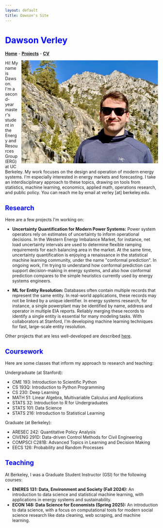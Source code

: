 ```yaml
---
layout: default
title: Dawson's Site
---
```


# <span style="color:blue">Dawson Verley</span>

[**Home**](./index.html) - [**Projects**](./projects.html) - [**CV**](./assets/cv.pdf)


<img src="/assets/dawson.jpeg" alt="Dawson in the mountains" width="450" style="float: right; margin-bottom: 5px; margin-left: 10px;"/>


Hi! My name is Dawson. I'm a second-year master's student in the Energy and Resources Group (ERG) at UC Berkeley. My work focuses on the design and operation of modern energy systems. I'm especially interested in energy markets and forecasting. I take an interdisciplinary approach to these topics, drawing on tools from statistics, machine learning, economics, applied math, operations research, and public policy. You can reach me by email at verley [at] berkeley.edu. 


## <span style="color:blue">Research</span>


Here are a few projects I'm working on:


- **Uncertainty Quantification for Modern Power Systems:** Power system operators rely on estimates of uncertainty to inform operational decisions. In the Western Energy Imbalance Market, for instance, net load uncertainty intervals are used to determine flexible ramping requirements for each balancing area in the market. At the same time, uncertainty quantification is enjoying a renaissance in the statistical machine learning community, under the name "conformal prediction". In ongoing work, I'm trying to understand how conformal prediction can support decision-making in energy systems, and also how conformal prediction compares to the simple heuristics currently used by energy systems engineers. 


- **ML for Entity Resolution:** Databases often contain multiple records that represent the same entity. In real-world applications, these records may not be linked by a unique identifier. In energy systems research, for instance, a single powerplant may be identified by name, address and operator in multiple EIA reports. Reliably merging these records to identify a single entity is essential for many modeling tasks. With collaborators at Stanford, I'm developing machine learning techniques for fast, large-scale entity resolution. 


Other projects that are less well-developed are described [here](./projects.html). 




## <span style="color:blue">Coursework</span>


Here are some classes that inform my approach to research and teaching:


Undergraduate (at Stanford):


- CME 193: Introduction to Scientific Python
- CS 193Q: Introduction to Python Programming
- CS 230: Deep Learning
- MATH 51: Linear Algebra, Multivariable Calculus and Applications
- STATS 32: Introduction to R for Undergraduates
- STATS 101: Data Science
- STATS 216: Introduction to Statistical Learning


Graduate (at Berkeley): 


- ARESEC 242: Quantitative Policy Analysis
- CIVENG 291D: Data-driven Control Methods for Civil Engineering
- COMPSCI C281B: Advanced Topics in Learning and Decision Making
- EECS 126: Probability and Random Processes


## <span style="color:blue">Teaching</span>


At Berkeley, I was a Graduate Student Instructor (GSI) for the following courses:

- **ENERES 131: Data, Environment and Society (Fall 2024):** An introduction to data science and statistical machine learning, with applications in energy systems and sustainability. 
- **ECON 148: Data Science for Economists (Spring 2025):** An introduction to data science, with a focus on computational tools for modern social science research like data cleaning, web scraping, and machine learning.


